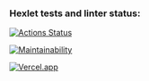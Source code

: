 ### Hexlet tests and linter status:
[![Actions Status](https://github.com/Pewdoloco/frontend-project-11/actions/workflows/hexlet-check.yml/badge.svg)](https://github.com/Pewdoloco/frontend-project-11/actions)

[![Maintainability](https://qlty.sh/badges/e6b4faf7-a8ed-418b-b425-5a79831424a4/maintainability.svg)](https://qlty.sh/gh/Pewdoloco/projects/frontend-project-11)

[![Vercel.app](https://qlty.sh/badges/e6b4faf7-a8ed-418b-b425-5a79831424a4/maintainability.svg)](https://frontend-project-11-kappa-brown.vercel.app/)